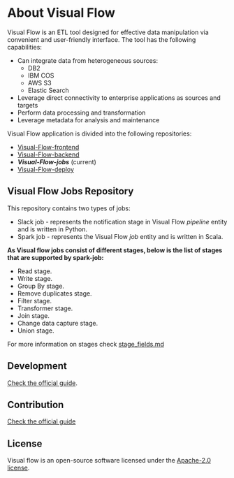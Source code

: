# About Visual Flow

Visual Flow is an ETL tool designed for effective data manipulation via convenient and user-friendly interface. The tool has the following capabilities:

- Can integrate data from heterogeneous sources:
  - DB2
  - IBM COS
  - AWS S3
  - Elastic Search
- Leverage direct connectivity to enterprise applications as sources and targets
- Perform data processing and transformation
- Leverage metadata for analysis and maintenance

Visual Flow application is divided into the following repositories: 

- [Visual-Flow-frontend](https://github.com/ibagomel/Visual-Flow-frontend)
- [Visual-Flow-backend](https://github.com/ibagomel/Visual-Flow-backend)
- _**Visual-Flow-jobs**_ (current)
- [Visual-Flow-deploy](https://github.com/ibagomel/Visual-Flow-deploy)

## Visual Flow Jobs Repository

This repository contains two types of jobs:

- Slack job - represents the notification stage in Visual Flow _pipeline_ entity and is written in Python.
- Spark job - represents the Visual Flow _job_ entity and is written in Scala.

**As Visual flow jobs consist of different stages, below is the list of stages that are supported by spark-job:**

- Read stage.
- Write stage.
- Group By stage.
- Remove duplicates stage.
- Filter stage.
- Transformer stage.
- Join stage.
- Change data capture stage.
- Union stage.

For more information on stages check [stage_fields.md](./stage_fields.md)

## Development

[Check the official guide](./DEVELOPMENT.md).

## Contribution

[Check the official guide](https://github.com/ibagomel/Visual-Flow/blob/main/CONTRIBUTING.md)

## License

Visual flow is an open-source software licensed under the [Apache-2.0 license](./LICENSE).
